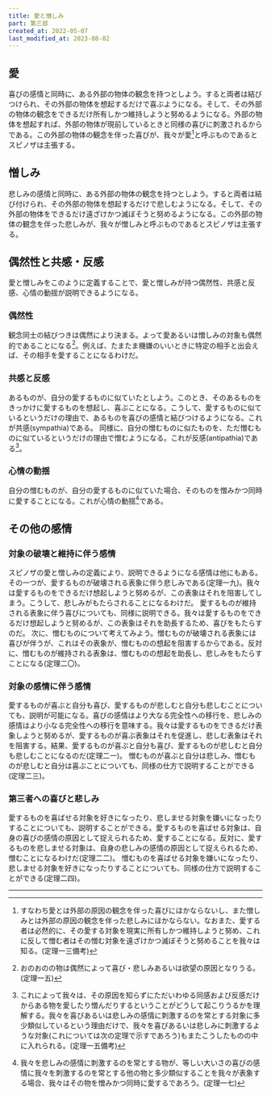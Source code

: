 ```yaml
---
title: 愛と憎しみ
part: 第三部
created_at: 2022-05-07
last_modified_at: 2023-08-02
---
```


## 愛

喜びの感情と同時に、ある外部の物体の観念を持つとしよう。すると両者は結びつけられ、その外部の物体を想起するだけで喜ぶようになる。そして、その外部の物体の観念をできるだけ所有しかつ維持しようと努めるようになる。外部の物体を想起すれば、外部の物体が現前しているときと同様の喜びに刺激されるからである。この外部の物体の観念を伴った喜びが、我々が愛[^ref1]と呼ぶものであるとスピノザは主張する。

## 憎しみ

悲しみの感情と同時に、ある外部の物体の観念を持つとしよう。すると両者は結び付けられ、その外部の物体を想起するだけで悲しむようになる。そして、その外部の物体をできるだけ遠ざけかつ滅ぼそうと努めるようになる。この外部の物体の観念を伴った悲しみが、我々が憎しみと呼ぶものであるとスピノザは主張する。

[^ref1]:すなわち愛とは外部の原因の観念を伴った喜びにほかならないし、また憎しみとは外部の原因の観念を伴った悲しみにほかならない。なおまた、愛する者は必然的に、その愛する対象を現実に所有しかつ維持しようと努め、これに反して憎む者はその憎む対象を遠ざけかつ滅ぼそうと努めることを我々は知る。(定理一三備考)

## 偶然性と共感・反感

愛と憎しみをこのように定義することで、愛と憎しみが持つ偶然性、共感と反感、心情の動揺が説明できるようになる。

### 偶然性

観念同士の結びつきは偶然により決まる。よって愛あるいは憎しみの対象も偶然的であることになる[^ref2]。例えば、たまたま機嫌のいいときに特定の相手と出会えば、その相手を愛することになるわけだ。

[^ref2]:おのおのの物は偶然によって喜び・悲しみあるいは欲望の原因となりうる。(定理一五)

### 共感と反感

あるものが、自分の愛するものに似ていたとしよう。このとき、そのあるものをきっかけに愛するものを想起し、喜ぶことになる。こうして、愛するものに似ているというだけの理由で、あるものを喜びの感情と結びつけるようになる。これが共感(sympathia)である。
同様に、自分の憎むものに似たものを、ただ憎むものに似ているというだけの理由で憎むようになる。これが反感(antipathia)である[^ref3]。

[^ref3]:これによって我々は、その原因を知らずにただいわゆる同感および反感だけからある物を愛したり憎んだりするということがどうして起こりうるかを理解する。我々を喜びあるいは悲しみの感情に刺激するのを常とする対象に多少類似しているという理由だけで、我々を喜びあるいは悲しみに刺激するような対象(これについては次の定理で示すであろう)もまたこうしたものの中に入れられる。(定理一五備考)

### 心情の動揺

自分の憎むものが、自分の愛するものに似ていた場合、そのものを憎みかつ同時に愛することになる。これが心情の動揺[^ref4]である。

[^ref4]:我々を悲しみの感情に刺激するのを常とする物が、等しい大いさの喜びの感情に我々を刺激するのを常とする他の物と多少類似することを我々が表象する場合、我々はその物を憎みかつ同時に愛するであろう。(定理一七)

## その他の感情

### 対象の破壊と維持に伴う感情

スピノザの愛と憎しみの定義により、説明できるようになる感情は他にもある。その一つが、愛するものが破壊される表象に伴う悲しみである(定理一九)。我々は愛するものをできるだけ想起しようと努めるが、この表象はそれを阻害してしまう。こうして、悲しみがもたらされることになるわけだ。
愛するものが維持される表象に伴う喜びについても、同様に説明できる。我々は愛するものをできるだけ想起しようと努めるが、この表象はそれを助長するため、喜びをもたらすのだ。
次に、憎むものについて考えてみよう。憎むものが破壊される表象には喜びが伴うが、これはその表象が、憎むものの想起を阻害するからである。反対に、憎むものが維持される表象は、憎むものの想起を助長し、悲しみをもたらすことになる(定理二〇)。

### 対象の感情に伴う感情

愛するものが喜ぶと自分も喜び、愛するものが悲しむと自分も悲しむことについても、説明が可能になる。喜びの感情はより大なる完全性への移行を、悲しみの感情はより小なる完全性への移行を意味する。我々は愛するものをできるだけ表象しようと努めるが、愛するものが喜ぶ表象はそれを促進し、悲しむ表象はそれを阻害する。結果、愛するものが喜ぶと自分も喜び、愛するものが悲しむと自分も悲しむことになるのだ(定理二一)。
憎むものが喜ぶと自分は悲しみ、憎むものが悲しむと自分は喜ぶことについても、同様の仕方で説明することができる(定理二三)。

### 第三者への喜びと悲しみ

愛するものを喜ばせる対象を好きになったり、悲しませる対象を嫌いになったりすることについても、説明することができる。愛するものを喜ばせる対象は、自身の喜びの感情の原因として捉えられるため、愛することになる。反対に、愛するものを悲しませる対象は、自身の悲しみの感情の原因として捉えられるため、憎むことになるわけだ(定理二二)。
憎むものを喜ばせる対象を嫌いになったり、悲しませる対象を好きになったりすることについても、同様の仕方で説明することができる(定理二四)。

---

